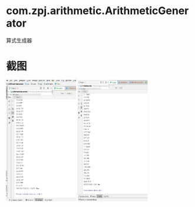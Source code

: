# com.zpj.arithmetic.ArithmeticGenerator
 算式生成器
# 截图
<div>
    <img src="https://github.com/Z-P-J/ArithmeticGenerator/blob/master/screenshots/screenshots1.png?raw=true" height="330" width="190">
    <img src="https://github.com/Z-P-J/ArithmeticGenerator/blob/master/screenshots/screenshots2.png?raw=true" height="330" width="190">
</div>